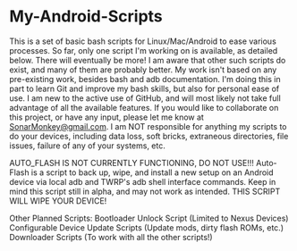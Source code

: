# My-Android-Scripts

This is a set of basic bash scripts for Linux/Mac/Android to ease various processes.
So far, only one script I'm working on is available, as detailed below. There will eventually be more! I am aware that other such scripts do exist, and many of them are probably better. My work isn't based on any pre-existing work, besides bash and adb documentation. I'm doing this in part to learn Git and improve my bash skills, but also for personal ease of use.
I am new to the active use of GitHub, and will most likely not take full advantage of all the available features. If you would like to collaborate on this project, or have any input, please let me know at SonarMonkey@gmail.com.
I am NOT responsible for anything my scripts to do your devices, including data loss, soft bricks, extraneous directories, file issues, failure of any of your systems, etc.

AUTO_FLASH IS NOT CURRENTLY FUNCTIONING, DO NOT USE!!!
Auto-Flash is a script to back up, wipe, and install a new setup on an Android device via local adb and TWRP's adb shell interface commands.
Keep in mind this script still in alpha, and may not work as intended.
THIS SCRIPT WILL WIPE YOUR DEVICE!

Other Planned Scripts:
Bootloader Unlock Script (Limited to Nexus Devices)
Configurable Device Update Scripts (Update mods, dirty flash ROMs, etc.)
Downloader Scripts (To work with all the other scripts!)
